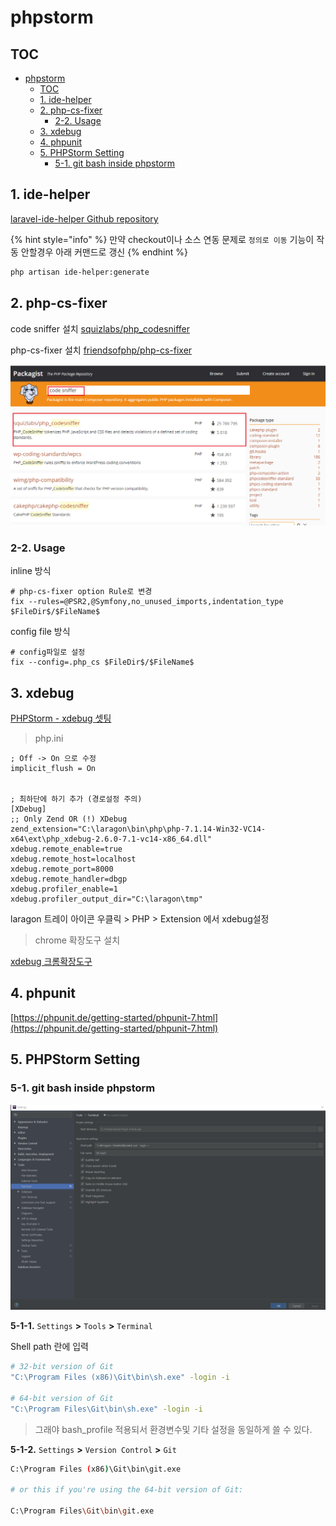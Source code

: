 # phpstorm

## TOC

* [phpstorm](phpstorm.md#phpstorm)
  * [TOC](phpstorm.md#toc)
  * [1. ide-helper](phpstorm.md#1-ide-helper)
  * [2. php-cs-fixer](phpstorm.md#2-php-cs-fixer)
    * [2-2. Usage](phpstorm.md#2-2-usage)
  * [3. xdebug](phpstorm.md#3-xdebug)
  * [4. phpunit](phpstorm.md#4-phpunit)
  * [5. PHPStorm Setting](phpstorm.md#5-phpstorm-setting)
    * [5-1. git bash inside phpstorm](phpstorm.md#5-1-git-bash-inside-phpstorm)

## 1. ide-helper

[laravel-ide-helper Github repository](https://github.com/barryvdh/laravel-ide-helper)

{% hint style="info" %}
만약 checkout이나 소스 연동 문제로 `정의로 이동` 기능이 작동 안할경우 아래 커맨드로 갱신
{% endhint %}

```bash
php artisan ide-helper:generate
```

## 2. php-cs-fixer

code sniffer 설치 [squizlabs/php\_codesniffer](https://packagist.org/packages/squizlabs/php_codesniffer)

php-cs-fixer 설치 [friendsofphp/php-cs-fixer](https://packagist.org/packages/friendsofphp/php-cs-fixer)

![code sniffer pc](../.gitbook/assets/phpstorm_1.png)

### 2-2. Usage

inline 방식

```text
# php-cs-fixer option Rule로 변경
fix --rules=@PSR2,@Symfony,no_unused_imports,indentation_type $FileDir$/$FileName$
```

config file 방식

```text
# config파일로 설정
fix --config=.php_cs $FileDir$/$FileName$
```

## 3. xdebug

[PHPStorm - xdebug 셋팅](https://www.jetbrains.com/help/phpstorm/configuring-xdebug.html)

> php.ini

```markup
; Off -> On 으로 수정
implicit_flush = On


; 최하단에 하기 추가 (경로설정 주의)
[XDebug] 
;; Only Zend OR (!) XDebug
zend_extension="C:\laragon\bin\php\php-7.1.14-Win32-VC14-x64\ext\php_xdebug-2.6.0-7.1-vc14-x86_64.dll" xdebug.remote_enable=true
xdebug.remote_host=localhost 
xdebug.remote_port=8000
xdebug.remote_handler=dbgp 
xdebug.profiler_enable=1 
xdebug.profiler_output_dir="C:\laragon\tmp"
```

laragon 트레이 아이콘 우클릭 &gt; PHP &gt; Extension 에서 xdebug설정

> chrome 확장도구 설치

[xdebug 크롬확장도구](https://chrome.google.com/webstore/detail/xdebug-helper/eadndfjplgieldjbigjakmdgkmoaaaoc/related)

## 4. phpunit

[https://phpunit.de/getting-started/phpunit-7.html](https://phpunit.de/getting-started/phpunit-7.html)

## 5. PHPStorm Setting

### 5-1. git bash inside phpstorm

![](../.gitbook/assets/22222.png)

**5-1-1.** `Settings` **&gt;** `Tools` **&gt;** `Terminal`

Shell path 란에 입력

```bash
# 32-bit version of Git
"C:\Program Files (x86)\Git\bin\sh.exe" -login -i

# 64-bit version of Git
"C:\Program Files\Git\bin\sh.exe" -login -i
```

> 그래야 bash\_profile 적용되서 환경변수및 기타 설정을 동일하게 쓸 수 있다.

**5-1-2.** `Settings` **&gt;** `Version Control` **&gt;** `Git`

```bash
C:\Program Files (x86)\Git\bin\git.exe

# or this if you're using the 64-bit version of Git:

C:\Program Files\Git\bin\git.exe
```

